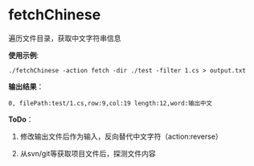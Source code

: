 fetchChinese
===

遍历文件目录，获取中文字符串信息

**使用示例**:

``` shell
./fetchChinese -action fetch -dir ./test -filter 1.cs > output.txt
```

**输出结果**：
``` shell
0, filePath:test/1.cs,row:9,col:19 length:12,word:输出中文
```

**ToDo**：

1. 修改输出文件后作为输入，反向替代中文字符（action:reverse）

2. 从svn/git等获取项目文件后，探测文件内容
